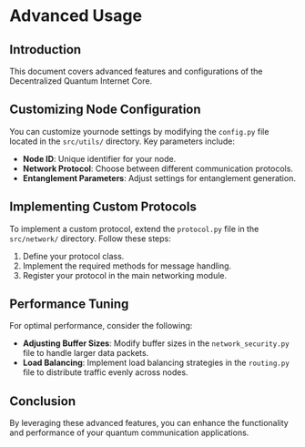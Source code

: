# Advanced Usage

## Introduction
This document covers advanced features and configurations of the Decentralized Quantum Internet Core.

## Customizing Node Configuration
You can customize yournode settings by modifying the `config.py` file located in the `src/utils/` directory. Key parameters include:

- **Node ID**: Unique identifier for your node.
- **Network Protocol**: Choose between different communication protocols.
- **Entanglement Parameters**: Adjust settings for entanglement generation.

## Implementing Custom Protocols
To implement a custom protocol, extend the `protocol.py` file in the `src/network/` directory. Follow these steps:

1. Define your protocol class.
2. Implement the required methods for message handling.
3. Register your protocol in the main networking module.

## Performance Tuning
For optimal performance, consider the following:

- **Adjusting Buffer Sizes**: Modify buffer sizes in the `network_security.py` file to handle larger data packets.
- **Load Balancing**: Implement load balancing strategies in the `routing.py` file to distribute traffic evenly across nodes.

## Conclusion
By leveraging these advanced features, you can enhance the functionality and performance of your quantum communication applications.

